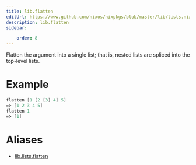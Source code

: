 ```yaml
---
title: lib.flatten
editUrl: https://www.github.com/nixos/nixpkgs/blob/master/lib/lists.nix#L205C13
description: lib.flatten
sidebar:

    order: 8
---
```


Flatten the argument into a single list; that is, nested lists are
spliced into the top-level lists.

# Example

```nix
flatten [1 [2 [3] 4] 5]
=> [1 2 3 4 5]
flatten 1
=> [1]
```


# Aliases

- [lib.lists.flatten](reference/lib/lists/lib-lists-flatten)


